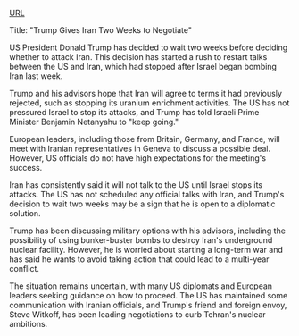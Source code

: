 <a href="https://www.cnn.com/2025/06/19/politics/trump-iran-negotiations-pessimism">URL</a>

<p>Title: "Trump Gives Iran Two Weeks to Negotiate"</p>
<p>US President Donald Trump has decided to wait two weeks before deciding whether to attack Iran. This decision has started a rush to restart talks between the US and Iran, which had stopped after Israel began bombing Iran last week.</p>
<p>Trump and his advisors hope that Iran will agree to terms it had previously rejected, such as stopping its uranium enrichment activities. The US has not pressured Israel to stop its attacks, and Trump has told Israeli Prime Minister Benjamin Netanyahu to "keep going."</p>
<p>European leaders, including those from Britain, Germany, and France, will meet with Iranian representatives in Geneva to discuss a possible deal. However, US officials do not have high expectations for the meeting's success.</p>
<p>Iran has consistently said it will not talk to the US until Israel stops its attacks. The US has not scheduled any official talks with Iran, and Trump's decision to wait two weeks may be a sign that he is open to a diplomatic solution.</p>
<p>Trump has been discussing military options with his advisors, including the possibility of using bunker-buster bombs to destroy Iran's underground nuclear facility. However, he is worried about starting a long-term war and has said he wants to avoid taking action that could lead to a multi-year conflict.</p>
<p>The situation remains uncertain, with many US diplomats and European leaders seeking guidance on how to proceed. The US has maintained some communication with Iranian officials, and Trump's friend and foreign envoy, Steve Witkoff, has been leading negotiations to curb Tehran's nuclear ambitions.</p>